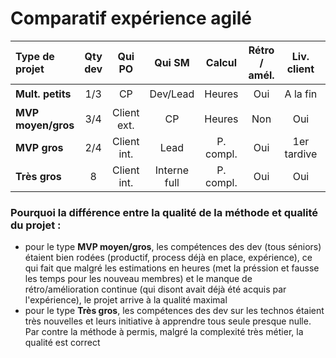 Comparatif expérience agilé
===========================

| Type de projet     | Qty dev | Qui PO | Qui SM       | Calcul | Rétro / amél. | Liv. client | Compl. métier | QA méth.            | QA projet | 
| :---               | :---:   |  :---: | :---:        | :---:        |  :---:        | :---:       | :---: | :---:               | :---: |
| __Mult. petits__   | 1/3     | CP     | Dev/Lead | Heures       | Oui           | A la fin    | Faible | :star:              | :star:   |
| __MVP moyen/gros__ | 3/4     | Client ext. | CP           | Heures       | Non           | Oui         | Forte | :star::star:        | :star::star::star: |
| __MVP gros__ | 2/4     | Client int. | Lead           | P. compl.       | Oui           | 1er tardive        | Forte | :star::star::star:        | :star::star::star: |
| __Très gros__      | 8       | Client int. | Interne full | P. compl.   | Oui           | Oui         | Très forte | :star: :star::star: | :star: :star: | 

### Pourquoi la différence entre la qualité de la méthode et qualité du projet :
* pour le type __MVP moyen/gros__, les compétences des dev (tous séniors) étaient bien rodées (productif, process déjà en place, expérience), ce qui fait que malgré les estimations en heures (met la préssion et fausse les temps pour les nouveau membres) et le manque de rétro/amélioration continue (qui disont avait déjà été acquis par l'expérience), le projet arrive à la qualité maximal
* pour le type __Très gros__, les compétences des dev sur les technos étaient très nouvelles et leurs initiative à apprendre tous seule presque nulle. Par contre la méthode à permis, malgré la complexité très métier, la qualité est correct
